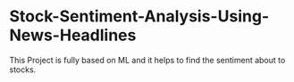 # Stock-Sentiment-Analysis-Using-News-Headlines
This Project is fully based on ML and it helps to find the sentiment about to stocks.
